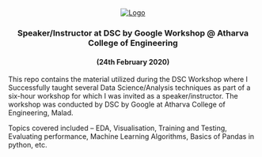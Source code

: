 
<!-- PROJECT LOGO -->
<br />
<p align="center">
  <a href="https://github.com/reubence/Google-DSC-Workshop-2020">
    <img src="https://cdn.hashnode.com/res/hashnode/image/upload/v1563888018200/lJaohMmyY.png" alt="Logo" >
  </a>

  <h3 align="center">Speaker/Instructor at DSC by Google Workshop @ Atharva College of Engineering</h3>
  <h4 align = "center"> (24th February 2020) </h4>

  <p >
This repo contains the material utilized during the DSC Workshop where I Successfully taught several Data Science/Analysis techniques as part of a six-hour workshop for which I was invited as a speaker/instructor. The workshop was conducted by DSC by Google at Atharva College of Engineering, Malad.

Topics covered included – EDA, Visualisation, Training and Testing, Evaluating performance, Machine Learning Algorithms, Basics of Pandas in python, etc. 
    <br />
    <br />
  </p>
</p>

